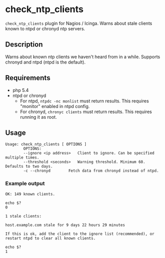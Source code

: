 # check_ntp_clients
`check_ntp_clients` plugin for Nagios / Icinga. Warns about stale clients known to ntpd or chronyd ntp servers.

## Description
Warns about known ntp clients we haven't heard from in a while.
Supports chronyd and ntpd (ntpd is the default).

## Requirements
* php 5.4
* ntpd or chronyd
    * For ntpd, `ntpdc -nc monlist` must return results. This requires "monitor" enabled in ntpd config.
    * For chronyd, `chronyc clients` must return results. This requires running it as root.

## Usage
```
Usage: check_ntp_clients [ OPTIONS ]
        OPTIONS:
        --ignore <ip address>   Client to ignore. Can be specified multiple times.
        --threshold <seconds>   Warning threshold. Minimum 60. Defaults to two days.
        -c --chronyd		Fetch data from chronyd instead of ntpd.
```

### Example output
```
OK: 149 known clients.

echo $?
0
```

```
1 stale clients:

host.example.com stale for 9 days 22 hours 29 minutes

If this is ok, add the client to the ignore list (recommended), or restart ntpd to clear all known clients.

echo $?
1
```

